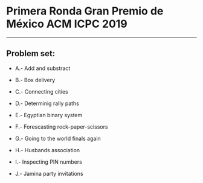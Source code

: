 # Primera Ronda Gran Premio de México ACM ICPC 2019
___

## Problem set:

* A.- Add and substract

* B.- Box delivery

* C.- Connecting cities

* D.- Determinig rally paths

* E.- Egyptian binary system

* F.- Forescasting rock-paper-scissors

* G.- Going to the world finals again

* H.- Husbands association

* I.- Inspecting PIN numbers

* J.- Jamina party invitations

